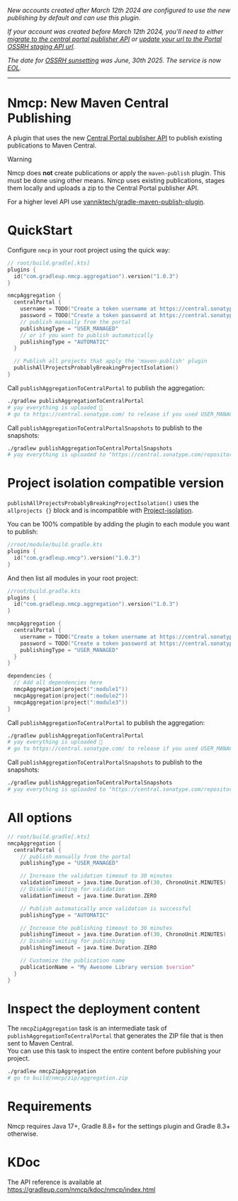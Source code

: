 _New accounts created after March 12th 2024 are configured to use the new publishing by default and can use this plugin._

_If your account was created before March 12th 2024, you'll need to either [migrate to the central portal publisher API](https://central.sonatype.org/faq/what-is-different-between-central-portal-and-legacy-ossrh/#process-to-migrate) or [update your url to the Portal OSSRH staging API url](https://central.sonatype.org/publish/publish-portal-ossrh-staging-api/)._

_The date for [OSSRH sunsetting](https://central.sonatype.org/news/20250326_ossrh_sunset/) was June, 30th 2025. The service is now [EOL](https://central.sonatype.org/pages/ossrh-eol/)._

---

# Nmcp: New Maven Central Publishing

A plugin that uses the new [Central Portal publisher API](https://central.sonatype.org/publish/publish-portal-api/) to publish existing publications to Maven Central.

> [!WARNING]
> Nmcp does **not** create publications or apply the `maven-publish` plugin. This must be done using other means. Nmcp uses existing publications, stages them locally and uploads a zip to the Central Portal publisher API.
>
> For a higher level API use [vanniktech/gradle-maven-publish-plugin](https://github.com/vanniktech/gradle-maven-publish-plugin/).

# QuickStart

Configure `nmcp` in your root project using the quick way:

```kotlin
// root/build.gradle[.kts]
plugins {
  id("com.gradleup.nmcp.aggregation").version("1.0.3")
}

nmcpAggregation {
  centralPortal {
    username = TODO("Create a token username at https://central.sonatype.com/account")
    password = TODO("Create a token password at https://central.sonatype.com/account")
    // publish manually from the portal
    publishingType = "USER_MANAGED"
    // or if you want to publish automatically
    publishingType = "AUTOMATIC"
  }

  // Publish all projects that apply the 'maven-publish' plugin
  publishAllProjectsProbablyBreakingProjectIsolation()
}
```

Call `publishAggregationToCentralPortal` to publish the aggregation:

```bash
./gradlew publishAggregationToCentralPortal
# yay everything is uploaded 🎉
# go to https://central.sonatype.com/ to release if you used USER_MANAGED
```

Call `publishAggregationToCentralPortalSnapshots` to publish to the snapshots:

```bash
./gradlew publishAggregationToCentralPortalSnapshots
# yay everything is uploaded to "https://central.sonatype.com/repository/maven-snapshots/" 🎉
```

# Project isolation compatible version

`publishAllProjectsProbablyBreakingProjectIsolation()` uses the `allprojects {}` block and is incompatible with [Project-isolation](https://gradle.github.io/configuration-cache/). 

You can be 100% compatible by adding the plugin to each module you want to publish:

```kotlin
//root/module/build.gradle.kts
plugins {
  id("com.gradleup.nmcp").version("1.0.3")
}
```

And then list all modules in your root project:

```kotlin
//root/build.gradle.kts
plugins {
  id("com.gradleup.nmcp.aggregation").version("1.0.3")
}

nmcpAggregation {
  centralPortal {
    username = TODO("Create a token username at https://central.sonatype.com/account")
    password = TODO("Create a token password at https://central.sonatype.com/account")
    publishingType = "USER_MANAGED"
  }
}

dependencies {
  // Add all dependencies here 
  nmcpAggregation(project(":module1"))
  nmcpAggregation(project(":module2"))
  nmcpAggregation(project(":module3"))
}
```

Call `publishAggregationToCentralPortal` to publish the aggregation:

```bash
./gradlew publishAggregationToCentralPortal
# yay everything is uploaded 🎉
# go to https://central.sonatype.com/ to release if you used USER_MANAGED
```

Call `publishAggregationToCentralPortalSnapshots` to publish to the snapshots:

```bash
./gradlew publishAggregationToCentralPortalSnapshots
# yay everything is uploaded to "https://central.sonatype.com/repository/maven-snapshots/" 🎉
```

# All options

```kotlin
// root/build.gradle[.kts]
nmcpAggregation {
  centralPortal {
    // publish manually from the portal
    publishingType = "USER_MANAGED"

    // Increase the validation timeout to 30 minutes
    validationTimeout = java.time.Duration.of(30, ChronoUnit.MINUTES)
    // Disable waiting for validation
    validationTimeout = java.time.Duration.ZERO

    // Publish automatically once validation is successful
    publishingType = "AUTOMATIC"

    // Increase the publishing timeout to 30 minutes
    publishingTimeout = java.time.Duration.of(30, ChronoUnit.MINUTES)
    // Disable waiting for publishing
    publishingTimeout = java.time.Duration.ZERO

    // Customize the publication name 
    publicationName = "My Awesome Library version $version"
  }
}
```

# Inspect the deployment content

The `nmcpZipAggregation` task is an intermediate task of `publishAggregationToCentralPortal` that generates the ZIP file that is then sent to Maven Central.  
You can use this task to inspect the entire content before publishing your project.

```bash
./gradlew nmcpZipAggregation
# go to build/nmcp/zip/aggregation.zip
```

# Requirements

Nmcp requires Java 17+, Gradle 8.8+ for the settings plugin and Gradle 8.3+ otherwise.

# KDoc

The API reference is available at https://gradleup.com/nmcp/kdoc/nmcp/index.html
